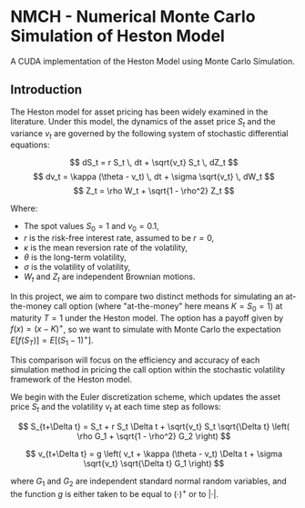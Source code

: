 # NMCH - Numerical Monte Carlo Simulation of Heston Model
A CUDA implementation of the Heston Model using Monte Carlo Simulation.

## Introduction
The Heston model for asset pricing has been widely examined in the literature. Under this model, the dynamics of the asset 
price $S_t$ and the variance $v_t$ are governed by the following system of stochastic differential equations:

$$
dS_t = r S_t \, dt + \sqrt{v_t} S_t \, dZ_t
$$
$$
dv_t = \kappa (\theta - v_t) \, dt + \sigma \sqrt{v_t} \, dW_t
$$
$$
Z_t = \rho W_t + \sqrt{1 - \rho^2} Z_t
$$

Where:
- The spot values $S_0 = 1$ and $v_0 = 0.1$,
- $r$ is the risk-free interest rate, assumed to be $r = 0$,
- $\kappa$ is the mean reversion rate of the volatility,
- $\theta$ is the long-term volatility,
- $\sigma$ is the volatility of volatility,
- $W_t$ and $Z_t$ are independent Brownian motions.

In this project, we aim to compare two distinct methods for simulating an at-the-money call option (where "at-the-money" here means $K = S_0 = 1$) at maturity $T = 1$ under the Heston model. The option has a payoff given by $f(x) = (x - K)^+$, so we want to simulate with Monte Carlo the expectation $E[f(S_T)] = E[(S_1 - 1)^+]$. 

This comparison will focus on the efficiency and accuracy of each simulation method in pricing the call option within the stochastic volatility framework of the Heston model.

We begin with the Euler discretization scheme, which updates the asset price $S_t$ and the volatility $v_t$ at each time step as follows:

$$
S_{t+\Delta t} = S_t + r S_t \Delta t + \sqrt{v_t} S_t \sqrt{\Delta t} \left( \rho G_1 + \sqrt{1 - \rho^2} G_2 \right)
$$

$$
v_{t+\Delta t} = g \left( v_t + \kappa (\theta - v_t) \Delta t + \sigma \sqrt{v_t} \sqrt{\Delta t} G_1 \right)
$$

where $G_1$ and $G_2$ are independent standard normal random variables, and the function $g$ is either taken to be equal to $(\cdot)^+$ or to $|\cdot|$.
